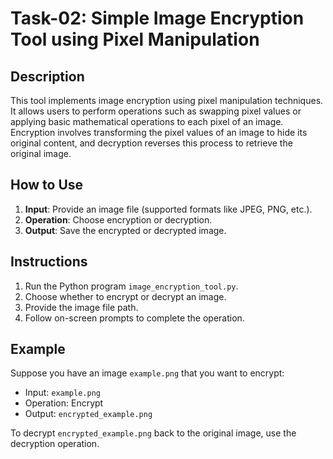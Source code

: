 # Task-02: Simple Image Encryption Tool using Pixel Manipulation

## Description
This tool implements image encryption using pixel manipulation techniques. It allows users to perform operations such as swapping pixel values or applying basic mathematical operations to each pixel of an image. Encryption involves transforming the pixel values of an image to hide its original content, and decryption reverses this process to retrieve the original image.

## How to Use
1. **Input**: Provide an image file (supported formats like JPEG, PNG, etc.).
2. **Operation**: Choose encryption or decryption.
3. **Output**: Save the encrypted or decrypted image.

## Instructions
1. Run the Python program `image_encryption_tool.py`.
2. Choose whether to encrypt or decrypt an image.
3. Provide the image file path.
4. Follow on-screen prompts to complete the operation.

## Example
Suppose you have an image `example.png` that you want to encrypt:
- Input: `example.png`
- Operation: Encrypt
- Output: `encrypted_example.png`

To decrypt `encrypted_example.png` back to the original image, use the decryption operation.

